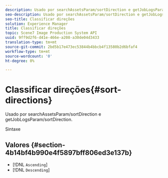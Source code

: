 ```yaml
---
description: Usado por searchAssetsParam/sortDirection e getJobLogsParam/sortDirection.
seo-description: Usado por searchAssetsParam/sortDirection e getJobLogsParam/sortDirection.
seo-title: Classificar direções
solution: Experience Manager
title: Classificar direções
topic: Scene7 Image Production System API
uuid: 9ff9d2f6-d41e-466e-a208-a30de04d3433
translation-type: tm+mt
source-git-commit: 2bd5b17e473ec53844b4bbcb4f13580b2d6bfaf4
workflow-type: tm+mt
source-wordcount: '0'
ht-degree: 0%

---
```



# Classificar direções{#sort-directions}

Usado por searchAssetsParam/sortDirection e getJobLogsParam/sortDirection.

Sintaxe

## Valores {#section-4b14bf4b990e4f5897bff806ed3e137b}

* [!DNL `Ascending`]
* [!DNL `Descending`]

